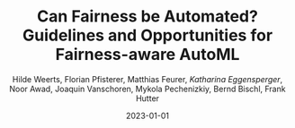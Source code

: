 ---
title: "Can Fairness be Automated? Guidelines and Opportunities for Fairness-aware AutoML"
author: "Hilde Weerts, Florian Pfisterer, Matthias Feurer, *Katharina Eggensperger*, Noor Awad, Joaquin Vanschoren, Mykola Pechenizkiy, Bernd Bischl, Frank Hutter"
collection: publications
permalink: /publication/2023-arxiv-fairness
date: 2023-01-01
venue: 'arXiv:2303.08485 [cs.AI]'
arxiv: 'https://arxiv.org/abs/2303.08485'
blogpost: 'https://www.automl.org/can-fairness-be-automated/'
---